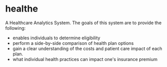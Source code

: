healthe
=======

A Healthcare Analytics System. The goals of this system are to provide the following:

*  enables individuals to determine eligibility
*  perform a side-by-side comparison of health plan options
*  gain a clear understanding of the costs and patient care impact of each plan. 
*  what individual health practices can impact one's insurance premium
